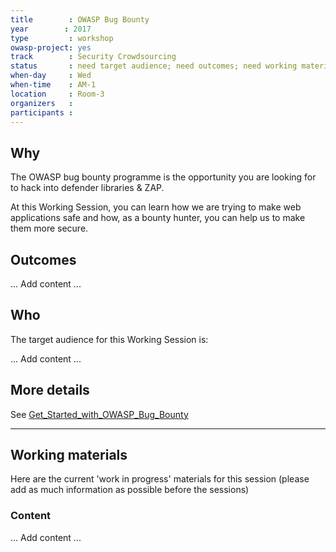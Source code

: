 ```yaml
---
title        : OWASP Bug Bounty
year		: 2017
type         : workshop
owasp-project: yes
track        : Security Crowdsourcing
status       : need target audience; need outcomes; need working materials
when-day     : Wed
when-time    : AM-1
location     : Room-3
organizers   :
participants :
---
```


## Why

The OWASP bug bounty programme is the opportunity you are looking for to hack into defender libraries & ZAP.

At this Working Session, you can learn how we are trying to make web applications safe and how, as a bounty hunter, you can help us to make them more secure.

## Outcomes 

... Add content ...

## Who

The target audience for this Working Session is:

... Add content ...

## More details

See [Get_Started_with_OWASP_Bug_Bounty](https://www.owasp.org/index.php/Get_Started_with_OWASP_Bug_Bounty)

--- 

## Working materials

Here are the current 'work in progress' materials for this session (please add as much information as possible before the sessions)

### Content

... Add content ...
